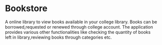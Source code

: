 # Bookstore

A online library to view books available in your college library. Books can be borrowed,requested or renewed through college 
account. The application provides various other functionalities like checking the quantity of books left in library,reviewing 
books through categories etc.
